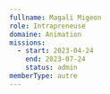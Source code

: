 ```yaml
---
fullname: Magali Migeon
role: Intrapreneuse
domaine: Animation
missions:
  - start: 2023-04-24
    end: 2023-07-24
    status: admin
memberType: autre
---
```


